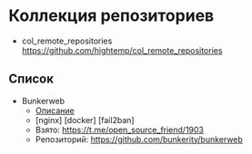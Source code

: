 # Коллекция репозиториев

- col_remote_repositories https://github.com/hightemp/col_remote_repositories

## Список

- Bunkerweb 
  - [Описание](docs/bunkerweb.md)
  - [nginx] [docker] [fail2ban]
  - Взято: https://t.me/open_source_friend/1903
  - Репозиторий: https://github.com/bunkerity/bunkerweb